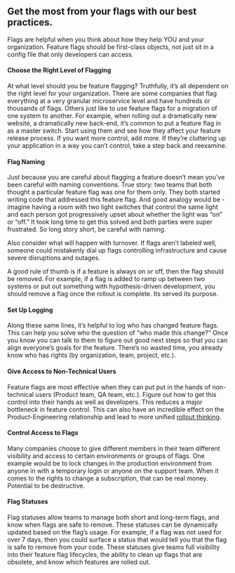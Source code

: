## Get the most from your flags with our best practices.
Flags are helpful when you think about how they help YOU and your organization. Feature flags should be first-class objects, not just sit in a config file that only developers can access.

#### Choose the Right Level of Flagging
At what level should you be feature flagging? Truthfully, it’s all dependent on the right level for your organization. There are some companies that flag everything at a very granular microservice level and have hundreds or thousands of flags. Others just like to use feature flags for a migration of one system to another. For example, when rolling out a dramatically new website, a dramatically new back-end, it’s common to put a feature flag in as a master switch. Start using them and see how they affect your feature release process. If you want more control, add more. If they’re cluttering up your application in a way you can’t control, take a step back and reexamine.

#### Flag Naming
Just because you are careful about flagging a feature doesn’t mean you’ve been careful with naming conventions. True story: two teams that both thought a particular feature flag was one for them only. They both started writing code that addressed this feature flag. And good analogy would be - imagine having a room with two light switches that control the same light and each person got progressively upset about whether the light was “on” or “off.” It took long time to get this solved and both parties were super frustrated. So long story short, be careful with naming.

Also consider what will happen with turnover. If flags aren’t labeled well, someone could mistakenly dial up flags controlling infrastructure and cause severe disruptions and outages.

A good rule of thumb is if a feature is always on or off, then the flag should be removed. For example, if a flag is added to ramp up between two systems or put out something with hypothesis-driven development, you should remove a flag once the rollout is complete. Its served its purpose.

#### Set Up Logging
Along these same lines, it’s helpful to log who has changed feature flags. This can help you solve who the question of “who made this change?” Once you know you can talk to them to figure out good next steps so that you can align everyone’s goals for the feature. There’s no wasted time, you already know who has rights (by organization, team, project, etc.).

#### Give Access to Non-Technical Users
Feature flags are most effective when they can put put in the hands of non-technical users (Product team, QA team, etc.). Figure out how to get this control into their hands as well as developers. This reduces a major bottleneck in feature control. This can also have an incredible effect on the Product-Engineering relationship and lead to more unified [rollout thinking](https://launchdarkly.com/casestudies/upserve.html).

#### Control Access to Flags
Many companies choose to give different members in their team different visibility and access to certain environments or groups of flags. One example would be to lock changes in the production environment from anyone in with a temporary login or anyone on the support team. When it comes to the rights to change a subscription, that can be real money. Potential to be destructive.

#### Flag Statuses
Flag statuses allow teams to manage both short and long-term flags, and know when flags are safe to remove. These statuses can be dynamically updated based on the flag’s usage. For example, if a flag was not used for over 7 days, then you could surface a status that would tell you that the flag is safe to remove from your code. These statuses give teams full visibility into their feature flag lifecycles, the ability to clean up flags that are obsolete, and know which features are rolled out.
